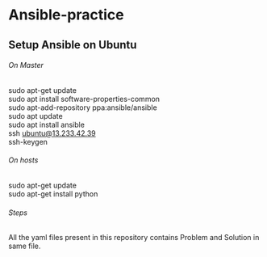 # Ansible-practice

## Setup Ansible on Ubuntu 
###### On Master 
sudo apt-get update <br />
sudo apt install software-properties-common <br />
sudo apt-add-repository ppa:ansible/ansible <br />
sudo apt update <br />
sudo apt install ansible <br />
ssh ubuntu@13.233.42.39 <br />
ssh-keygen <br />

###### On hosts 
sudo apt-get update <br />
sudo apt-get install python 

###### Steps
All the yaml files present in this repository contains Problem and Solution in same file.
